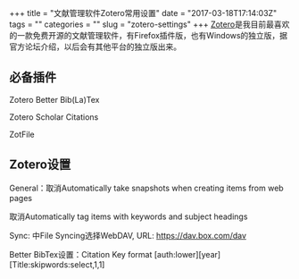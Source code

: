 +++
title = "文献管理软件Zotero常用设置"
date = "2017-03-18T17:14:03Z"
tags = ""
categories = ""
slug = "zotero-settings"
+++
[Zotero](https://www.zotero.org/)是我目前最喜欢的一款免费开源的文献管理软件，有Firefox插件版，也有Windows的独立版，据官方论坛介绍，以后会有其他平台的独立版出来。

## 必备插件

Zotero Better Bib(La)Tex

Zotero Scholar Citations

ZotFile

## Zotero设置

General：取消Automatically take snapshots when creating items from web pages

取消Automatically tag items with keywords and subject headings

Sync: 中File Syncing选择WebDAV, URL: https://dav.box.com/dav

Better BibTex设置：Citation Key format [auth:lower][year][Title:skipwords:select,1,1]
